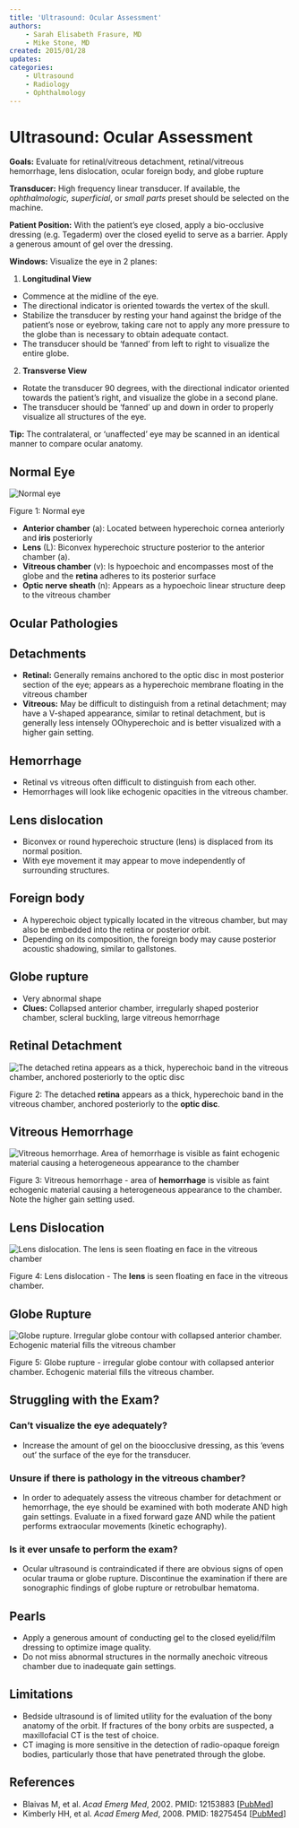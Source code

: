 ```yaml
---
title: 'Ultrasound: Ocular Assessment'
authors:
    - Sarah Elisabeth Frasure, MD
    - Mike Stone, MD
created: 2015/01/28
updates:
categories:
    - Ultrasound
    - Radiology
    - Ophthalmology
---
```


# Ultrasound: Ocular Assessment

**Goals:** Evaluate for retinal/vitreous detachment, retinal/vitreous hemorrhage, lens dislocation, ocular foreign body, and globe rupture

**Transducer:** High frequency linear transducer. If available, the _ophthalmologic, superficial_, or _small parts_ preset should be selected on the machine.

**Patient Position:** With the patient’s eye closed, apply a bio-occlusive dressing (e.g. Tegaderm) over the closed eyelid to serve as a barrier. Apply a generous amount of gel over the dressing.

**Windows:** Visualize the eye in 2 planes:

1. **Longitudinal View**

- Commence at the midline of the eye. 
- The directional indicator is oriented towards the vertex of the skull. 
- Stabilize the transducer by resting your hand against the bridge of the patient’s nose or eyebrow, taking care not to apply any more pressure to the globe than is necessary to obtain adequate contact. 
- The transducer should be ‘fanned’ from left to right to visualize the entire globe.

2. **Transverse View** 

- Rotate the transducer 90 degrees, with the directional indicator oriented towards the patient’s right, and visualize the globe in a second plane. 
- The transducer should be ‘fanned’ up and down in order to properly visualize all structures of the eye.

**Tip:** The contralateral, or ‘unaffected’ eye may be scanned in an identical manner to compare ocular anatomy.

## Normal Eye

![Normal eye](image-1.png)

Figure 1: Normal eye

- **Anterior chamber** (a): Located between hyperechoic cornea anteriorly and **iris** posteriorly
- **Lens** (L): Biconvex hyperechoic structure posterior to the anterior chamber (a).
- **Vitreous chamber** (v): Is hypoechoic and encompasses most of the globe and the **retina** adheres to its posterior surface
- **Optic nerve sheath** (n): Appears as a hypoechoic linear structure deep to the vitreous chamber

## Ocular Pathologies

## Detachments

- **Retinal:** Generally remains anchored to the optic disc in most posterior section of the eye; appears as a hyperechoic membrane floating in the vitreous chamber
- **Vitreous:** May be difficult to distinguish from a retinal detachment; may have a V-shaped appearance, similar to retinal detachment, but is generally less intensely OOhyperechoic and is better visualized with a higher gain setting.

## Hemorrhage 
- Retinal vs vitreous often difficult to distinguish from each other.
- Hemorrhages will look like echogenic opacities in the vitreous chamber.

## Lens dislocation 
- Biconvex or round hyperechoic structure (lens) is displaced from its normal position. 
- With eye movement it may appear to move independently of surrounding structures.

## Foreign body 
- A hyperechoic object typically located in the vitreous chamber, but may also be embedded into the retina or posterior orbit. 
- Depending on its composition, the foreign body may cause posterior acoustic shadowing, similar to gallstones.

## Globe rupture 
- Very abnormal shape 
- **Clues:** Collapsed anterior chamber, irregularly shaped posterior chamber, scleral buckling, large vitreous hemorrhage

## Retinal Detachment

![The detached retina appears as a thick, hyperechoic band in the vitreous chamber, anchored posteriorly to the optic disc](image-2.png)

Figure 2: The detached **retina** appears as a thick, hyperechoic band in the vitreous chamber, anchored posteriorly to the **optic disc**.

## Vitreous Hemorrhage

![Vitreous hemorrhage. Area of hemorrhage is visible as faint echogenic material causing a heterogeneous appearance to the chamber](image-3.png)

Figure 3: Vitreous hemorrhage - area of **hemorrhage** is visible as faint echogenic material causing a heterogeneous appearance to the chamber. Note the higher gain setting used.

## Lens Dislocation

![Lens dislocation. The lens is seen floating en face in the vitreous chamber](image-4.png)

Figure 4: Lens dislocation - The **lens** is seen floating en face in the vitreous chamber.

## Globe Rupture

![Globe rupture. Irregular globe contour with collapsed anterior chamber. Echogenic material fills the vitreous chamber](image-5.png)

Figure 5: Globe rupture - irregular globe contour with collapsed anterior chamber. Echogenic material fills the vitreous chamber.

## Struggling with the Exam?

### Can’t visualize the eye adequately?

- Increase the amount of gel on the bioocclusive dressing, as this ‘evens out’ the surface of the eye for the transducer.

### Unsure if there is pathology in the vitreous chamber?

- In order to adequately assess the vitreous chamber for detachment or hemorrhage, the eye should be examined with both moderate AND high gain settings. Evaluate in a fixed forward gaze AND while the patient performs extraocular movements (kinetic echography).

### Is it ever unsafe to perform the exam?

- Ocular ultrasound is contraindicated if there are obvious signs of open ocular trauma or globe rupture. Discontinue the examination if there are sonographic findings of globe rupture or retrobulbar hematoma.

## Pearls

- Apply a generous amount of conducting gel to the closed eyelid/film dressing to optimize image quality.
- Do not miss abnormal structures in the normally anechoic vitreous chamber due to inadequate gain settings.

## Limitations

- Bedside ultrasound is of limited utility for the evaluation of the bony anatomy of the orbit. If fractures of the bony orbits are suspected, a maxillofacial CT is the test of choice.
- CT imaging is more sensitive in the detection of radio-opaque foreign bodies, particularly those that have penetrated through the globe.

## References

- Blaivas M, et al. _Acad Emerg Med_, 2002. PMID: 12153883 [[PubMed](http://www.ncbi.nlm.nih.gov/pubmed/?term=12153883)]
- Kimberly HH, et al. _Acad Emerg Med_, 2008. PMID: 18275454 [[PubMed](http://www.ncbi.nlm.nih.gov/pubmed/18275454)]
